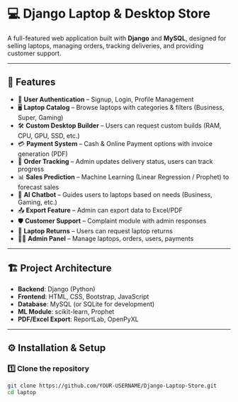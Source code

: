 # 💻 Django Laptop & Desktop Store

A full-featured web application built with **Django** and **MySQL**, designed for selling laptops, managing orders, tracking deliveries, and providing customer support.

---

## 📌 Features

- 🔐 **User Authentication** – Signup, Login, Profile Management  
- 🖥 **Laptop Catalog** – Browse laptops with categories & filters (Business, Super, Gaming)  
- 🛠 **Custom Desktop Builder** – Users can request custom builds (RAM, CPU, GPU, SSD, etc.)  
- 💳 **Payment System** – Cash & Online Payment options with invoice generation (PDF)  
- 🚚 **Order Tracking** – Admin updates delivery status, users can track progress  
- 📊 **Sales Prediction** – Machine Learning (Linear Regression / Prophet) to forecast sales  
- 💬 **AI Chatbot** – Guides users to laptops based on needs (Business, Gaming, etc.)  
- 📤 **Export Feature** – Admin can export data to Excel/PDF  
- 🛡 **Customer Support** – Complaint module with admin responses  
- 🔄 **Laptop Returns** – Users can request laptop returns  
- 👨‍💻 **Admin Panel** – Manage laptops, orders, users, payments  

---

## 🏗 Project Architecture

- **Backend**: Django (Python)  
- **Frontend**: HTML, CSS, Bootstrap, JavaScript  
- **Database**: MySQL (or SQLite for development)  
- **ML Module**: scikit-learn, Prophet  
- **PDF/Excel Export**: ReportLab, OpenPyXL  

---

## ⚙️ Installation & Setup

### 1️⃣ Clone the repository
```bash
git clone https://github.com/YOUR-USERNAME/Django-Laptop-Store.git
cd laptop
